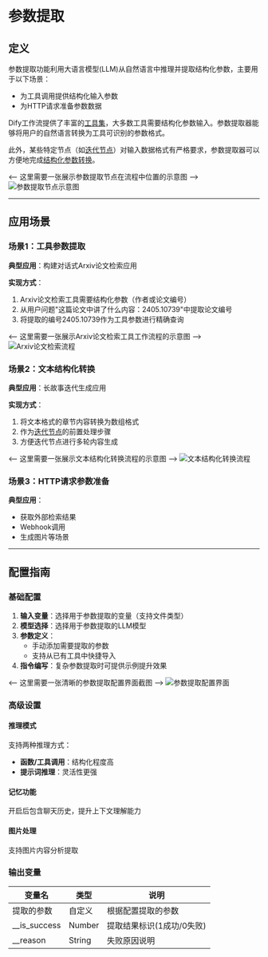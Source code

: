 # 参数提取

## 定义

参数提取功能利用大语言模型(LLM)从自然语言中推理并提取结构化参数，主要用于以下场景：
- 为工具调用提供结构化输入参数
- 为HTTP请求准备参数数据

Dify工作流提供了丰富的[工具集](https://docs.dify.ai/v/zh-hans/guides/tools)，大多数工具需要结构化参数输入。参数提取器能够将用户的自然语言转换为工具可识别的参数格式。

此外，某些特定节点（如[迭代节点](iteration.md#id-1-ding-yi)）对输入数据格式有严格要求，参数提取器可以方便地完成[结构化参数转换](iteration.md#id-2-chang-jing)。

<-- 这里需要一张展示参数提取节点在流程中位置的示意图 -->
![参数提取节点示意图](path/to/parameter-extraction-node.png)

***

## 应用场景

### 场景1：工具参数提取
**典型应用**：构建对话式Arxiv论文检索应用

**实现方式**：
1. Arxiv论文检索工具需要结构化参数（作者或论文编号）
2. 从用户问题"这篇论文中讲了什么内容：2405.10739"中提取论文编号
3. 将提取的编号2405.10739作为工具参数进行精确查询

<-- 这里需要一张展示Arxiv论文检索工具工作流程的示意图 -->
![Arxiv论文检索流程](path/to/arxiv-tool-example.png)

### 场景2：文本结构化转换
**典型应用**：长故事迭代生成应用

**实现方式**：
1. 将文本格式的章节内容转换为数组格式
2. 作为[迭代节点](iteration.md)的前置处理步骤
3. 方便迭代节点进行多轮内容生成

<-- 这里需要一张展示文本结构化转换流程的示意图 -->
![文本结构化转换流程](path/to/text-structuring-example.png)

### 场景3：HTTP请求参数准备
**典型应用**：
- 获取外部检索结果
- Webhook调用
- 生成图片等场景

***

## 配置指南

### 基础配置
1. **输入变量**：选择用于参数提取的变量（支持文件类型）
2. **模型选择**：选择用于参数提取的LLM模型
3. **参数定义**：
   - 手动添加需要提取的参数
   - 支持从已有工具中快捷导入
4. **指令编写**：复杂参数提取时可提供示例提升效果

<-- 这里需要一张清晰的参数提取配置界面截图 -->
![参数提取配置界面](path/to/parameter-config-ui.png)

### 高级设置
#### 推理模式
支持两种推理方式：
- **函数/工具调用**：结构化程度高
- **提示词推理**：灵活性更强

#### 记忆功能
开启后包含聊天历史，提升上下文理解能力

#### 图片处理
支持图片内容分析提取

### 输出变量
| 变量名 | 类型 | 说明 |
|--------|------|------|
| 提取的参数 | 自定义 | 根据配置提取的参数 |
| __is_success | Number | 提取结果标识(1成功/0失败) |
| __reason | String | 失败原因说明 |
```
```